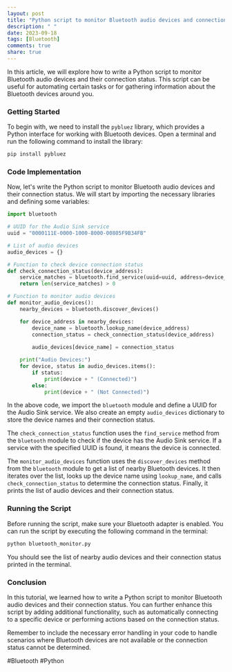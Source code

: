 ```yaml
---
layout: post
title: "Python script to monitor Bluetooth audio devices and connection status"
description: " "
date: 2023-09-18
tags: [Bluetooth]
comments: true
share: true
---
```


In this article, we will explore how to write a Python script to monitor Bluetooth audio devices and their connection status. This script can be useful for automating certain tasks or for gathering information about the Bluetooth devices around you.

### Getting Started

To begin with, we need to install the `pybluez` library, which provides a Python interface for working with Bluetooth devices. Open a terminal and run the following command to install the library:

```python
pip install pybluez
```

### Code Implementation

Now, let's write the Python script to monitor Bluetooth audio devices and their connection status. We will start by importing the necessary libraries and defining some variables:

```python
import bluetooth

# UUID for the Audio Sink service
uuid = "0000111E-0000-1000-8000-00805F9B34FB"

# List of audio devices
audio_devices = {}

# Function to check device connection status
def check_connection_status(device_address):
    service_matches = bluetooth.find_service(uuid=uuid, address=device_address)
    return len(service_matches) > 0

# Function to monitor audio devices
def monitor_audio_devices():
    nearby_devices = bluetooth.discover_devices()

    for device_address in nearby_devices:
        device_name = bluetooth.lookup_name(device_address)
        connection_status = check_connection_status(device_address)
        
        audio_devices[device_name] = connection_status

    print("Audio Devices:")
    for device, status in audio_devices.items():
        if status:
            print(device + " (Connected)")
        else:
            print(device + " (Not Connected)")
```

In the above code, we import the `bluetooth` module and define a UUID for the Audio Sink service. We also create an empty `audio_devices` dictionary to store the device names and their connection status.

The `check_connection_status` function uses the `find_service` method from the `bluetooth` module to check if the device has the Audio Sink service. If a service with the specified UUID is found, it means the device is connected.

The `monitor_audio_devices` function uses the `discover_devices` method from the `bluetooth` module to get a list of nearby Bluetooth devices. It then iterates over the list, looks up the device name using `lookup_name`, and calls `check_connection_status` to determine the connection status. Finally, it prints the list of audio devices and their connection status.

### Running the Script

Before running the script, make sure your Bluetooth adapter is enabled. You can run the script by executing the following command in the terminal:

```python
python bluetooth_monitor.py
```

You should see the list of nearby audio devices and their connection status printed in the terminal.

### Conclusion

In this tutorial, we learned how to write a Python script to monitor Bluetooth audio devices and their connection status. You can further enhance this script by adding additional functionality, such as automatically connecting to a specific device or performing actions based on the connection status.

Remember to include the necessary error handling in your code to handle scenarios where Bluetooth devices are not available or the connection status cannot be determined.

#Bluetooth #Python